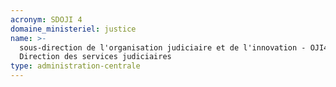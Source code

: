 ```yaml
---
acronym: SDOJI 4
domaine_ministeriel: justice
name: >-
  sous-direction de l'organisation judiciaire et de l'innovation - OJI4 -
  Direction des services judiciaires
type: administration-centrale
---
```


